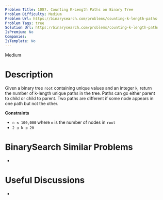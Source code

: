 ```yaml
---
Problem Title: 1087. Counting K-Length Paths on Binary Tree
Problem Difficulty: Medium
Problem Url: https://binarysearch.com/problems/counting-k-length-paths-on-binary-tree/
Problem Tags: tree
Solution Url: https://binarysearch.com/problems/counting-k-length-paths-on-binary-tree/solutions/
IsPremium: No
Companies: 
IsTemplate: No
---
```


<span style="color: ;">Medium</span>

# Description

Given a binary tree `root` containing unique values and an integer `k`, return the number of k-length unique paths in the tree. Paths can go either parent to child or child to parent. Two paths are different if some node appears in one path but not the other.

**Constraints**
- `n ≤ 100,000` where `n` is the number of nodes in `root`
- `2 ≤ k ≤ 20`

# BinarySearch Similar Problems

- []()

# Useful Discussions

- []()
